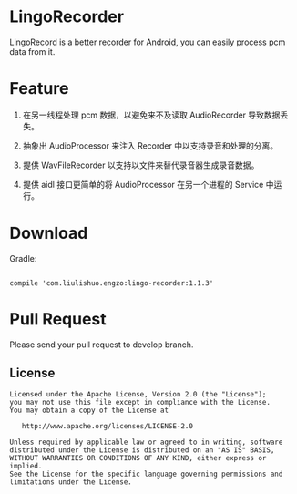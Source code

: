# LingoRecorder

LingoRecord is a better recorder for Android, you can easily process pcm data from it.



# Feature

1. 在另一线程处理 pcm 数据，以避免来不及读取 AudioRecorder 导致数据丢失。

2. 抽象出 AudioProcessor 来注入 Recorder 中以支持录音和处理的分离。

3. 提供 WavFileRecorder 以支持以文件来替代录音器生成录音数据。

4. 提供 aidl 接口更简单的将 AudioProcessor 在另一个进程的  Service 中运行。



# Download

Gradle:

```

compile 'com.liulishuo.engzo:lingo-recorder:1.1.3'

```

# Pull Request
Please send your pull request to develop branch.

License
-------

    Licensed under the Apache License, Version 2.0 (the "License");
    you may not use this file except in compliance with the License.
    You may obtain a copy of the License at

       http://www.apache.org/licenses/LICENSE-2.0

    Unless required by applicable law or agreed to in writing, software
    distributed under the License is distributed on an "AS IS" BASIS,
    WITHOUT WARRANTIES OR CONDITIONS OF ANY KIND, either express or implied.
    See the License for the specific language governing permissions and
    limitations under the License.
